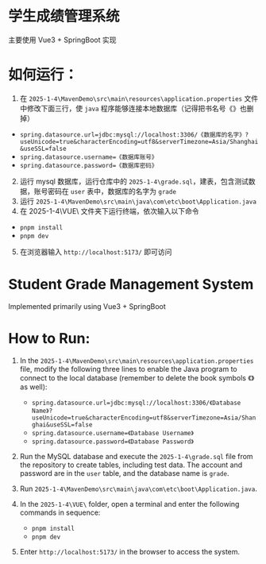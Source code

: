 # 学生成绩管理系统
主要使用 Vue3 + SpringBoot 实现

# 如何运行：
1. 在 `2025-1-4\MavenDemo\src\main\resources\application.properties` 文件中修改下面三行，使 `java` 程序能够连接本地数据库（记得把书名号《》也删掉）
  - `spring.datasource.url=jdbc:mysql://localhost:3306/《数据库的名字》?useUnicode=true&characterEncoding=utf8&serverTimezone=Asia/Shanghai&useSSL=false`
  - `spring.datasource.username=《数据库账号》`
  - `spring.datasource.password=《数据库密码》`
2. 运行 mysql 数据库，运行仓库中的 `2025-1-4\grade.sql`，建表，包含测试数据，账号密码在 `user` 表中，数据库的名字为 
 `grade`
3. 运行 `2025-1-4\MavenDemo\src\main\java\com\etc\boot\Application.java`
4. 在 2025-1-4\VUE\ 文件夹下运行终端，依次输入以下命令
  - `pnpm install`
  - `pnpm dev`
5. 在浏览器输入 `http://localhost:5173/` 即可访问


# Student Grade Management System
Implemented primarily using Vue3 + SpringBoot

# How to Run:
1. In the `2025-1-4\MavenDemo\src\main\resources\application.properties` file, modify the following three lines to enable the Java program to connect to the local database (remember to delete the book symbols 《》 as well):
   - `spring.datasource.url=jdbc:mysql://localhost:3306/《Database Name》?useUnicode=true&characterEncoding=utf8&serverTimezone=Asia/Shanghai&useSSL=false`
   - `spring.datasource.username=《Database Username》`
   - `spring.datasource.password=《Database Password》`

2. Run the MySQL database and execute the `2025-1-4\grade.sql` file from the repository to create tables, including test data. The account and password are in the `user` table, and the database name is `grade`.

3. Run `2025-1-4\MavenDemo\src\main\java\com\etc\boot\Application.java`.

4. In the `2025-1-4\VUE\` folder, open a terminal and enter the following commands in sequence:
   - `pnpm install`
   - `pnpm dev`

5. Enter `http://localhost:5173/` in the browser to access the system.
